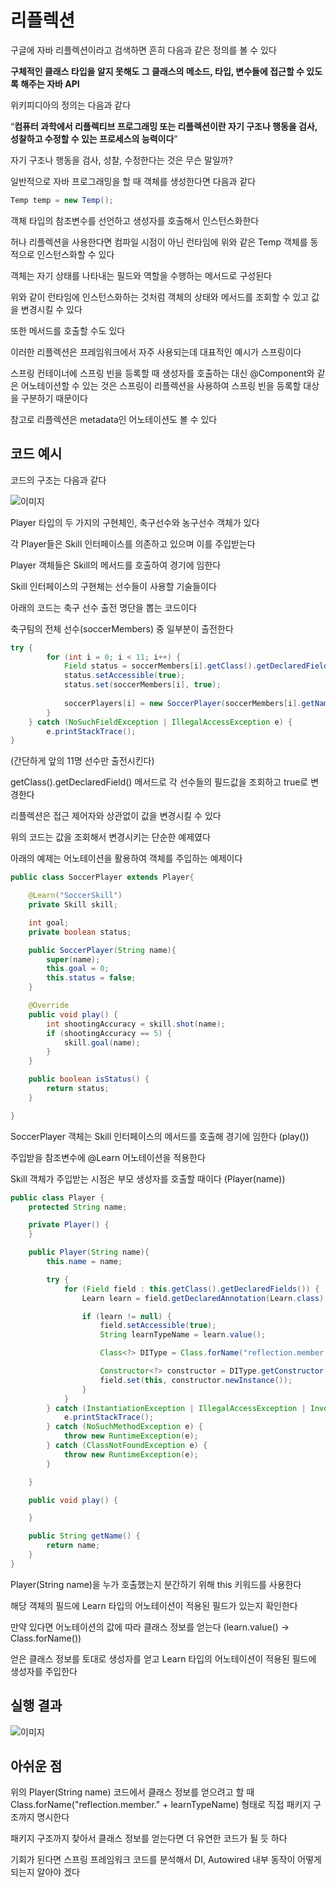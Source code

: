 # 리플렉션

구글에 자바 리플렉션이라고 검색하면 흔히 다음과 같은 정의를 볼 수 있다

**구체적인 클래스 타입을 알지 못해도 그 클래스의 메소드, 타입, 변수들에 접근할 수 있도록 해주는 자바 API**

위키피디아의 정의는 다음과 같다

“**컴퓨터 과학에서 리플렉티브 프로그래밍 또는 리플렉션이란 자기 구조나 행동을 검사, 성찰하고 수정할 수 있는 프로세스의 능력이다**”

자기 구조나 행동을 검사, 성찰, 수정한다는 것은 무슨 말일까? 

일반적으로 자바 프로그래밍을 할 때 객체를 생성한다면 다음과 같다

```java
Temp temp = new Temp();
```

객체 타입의 참조변수를 선언하고 생성자를 호출해서 인스턴스화한다

허나 리플렉션을 사용한다면 컴파일 시점이 아닌 런타임에 위와 같은 Temp 객체를 동적으로 인스턴스화할 수 있다

객체는 자기 상태를 나타내는 필드와 역할을 수행하는 메서드로 구성된다

위와 같이 런타임에 인스턴스화하는 것처럼 객체의 상태와 메서드를 조회할 수 있고 값을 변경시킬 수 있다

또한 메서드를 호출할 수도 있다

이러한 리플렉션은 프레임워크에서 자주 사용되는데 대표적인 예시가 스프링이다 

스프링 컨테이너에 스프링 빈을 등록할 때 생성자를 호출하는 대신 @Component와 같은 어노테이션할 수 있는 것은 스프링이 리플렉션을 사용하여 스프링 빈을 등록할 대상을 구분하기 때문이다

참고로 리플렉션은 metadata인 어노테이션도 볼 수 있다

## 코드 예시

코드의 구조는 다음과 같다

![이미지](..)

Player 타입의 두 가지의 구현체인, 축구선수와 농구선수 객체가 있다

각 Player들은 Skill 인터페이스를 의존하고 있으며 이를 주입받는다

Player 객체들은 Skill의 메서드를 호출하여 경기에 임한다

Skill 인터페이스의 구현체는 선수들이 사용할 기술들이다

아래의 코드는 축구 선수 출전 명단을 뽑는 코드이다

축구팀의 전체 선수(soccerMembers) 중 일부분이 출전한다

```java
try {
	    for (int i = 0; i < 11; i++) {
	        Field status = soccerMembers[i].getClass().getDeclaredField("status");
	        status.setAccessible(true);
	        status.set(soccerMembers[i], true);
	
	        soccerPlayers[i] = new SoccerPlayer(soccerMembers[i].getName());
	    }
	} catch (NoSuchFieldException | IllegalAccessException e) {
	    e.printStackTrace();
}
```

(간단하게 앞의 11명 선수만 출전시킨다)

getClass().getDeclaredField() 메서드로 각 선수들의 필드값을 조회하고 true로 변경한다

리플렉션은 접근 제어자와 상관없이 값을 변경시킬 수 있다

위의 코드는 값을 조회해서 변경시키는 단순한 예제였다

아래의 예제는 어노테이션을 활용하여 객체를 주입하는 예제이다

```java
public class SoccerPlayer extends Player{

    @Learn("SoccerSkill")
    private Skill skill;

    int goal;
    private boolean status;

    public SoccerPlayer(String name){
        super(name);
        this.goal = 0;
        this.status = false;
    }

    @Override
    public void play() {
        int shootingAccuracy = skill.shot(name);
        if (shootingAccuracy == 5) {
            skill.goal(name);
        }
    }

    public boolean isStatus() {
        return status;
    }

}
```

SoccerPlayer 객체는 Skill 인터페이스의 메서드를 호출해 경기에 임한다 (play())

주입받을 참조변수에 @Learn 어노테이션을 적용한다

Skill 객체가 주입받는 시점은 부모 생성자를 호출할 때이다  (Player(name))

```java
public class Player {
    protected String name;

    private Player() {
    }

    public Player(String name){
        this.name = name;

        try {
            for (Field field : this.getClass().getDeclaredFields()) {
                Learn learn = field.getDeclaredAnnotation(Learn.class);

                if (learn != null) {
                    field.setAccessible(true);
                    String learnTypeName = learn.value();

                    Class<?> DIType = Class.forName("reflection.member." + learnTypeName);

                    Constructor<?> constructor = DIType.getConstructor();
                    field.set(this, constructor.newInstance());
                }
            }
        } catch (InstantiationException | IllegalAccessException | InvocationTargetException e) {
            e.printStackTrace();
        } catch (NoSuchMethodException e) {
            throw new RuntimeException(e);
        } catch (ClassNotFoundException e) {
            throw new RuntimeException(e);
        }

    }

    public void play() {

    }

    public String getName() {
        return name;
    }
}
```

Player(String name)을 누가 호출했는지 분간하기 위해 this 키워드를 사용한다

해당 객체의 필드에 Learn 타입의 어노테이션이 적용된 필드가 있는지 확인한다

만약 있다면 어노테이션의 값에 따라 클래스 정보를 얻는다 (learn.value() → Class.forName())

얻은 클래스 정보를 토대로 생성자를 얻고 Learn 타입의 어노테이션이 적용된 필드에 생성자를 주입한다

## 실행 결과

![이미지](..)

## 아쉬운 점

위의 Player(String name) 코드에서 클래스 정보를 얻으려고 할 때 Class.forName("reflection.member." + learnTypeName) 형태로 직접 패키지 구조까지 명시한다

패키지 구조까지 찾아서 클래스 정보를 얻는다면 더 유연한 코드가 될 듯 하다

기회가 된다면 스프링 프레임워크 코드를 분석해서 DI, Autowired 내부 동작이 어떻게 되는지 알아야 겠다
